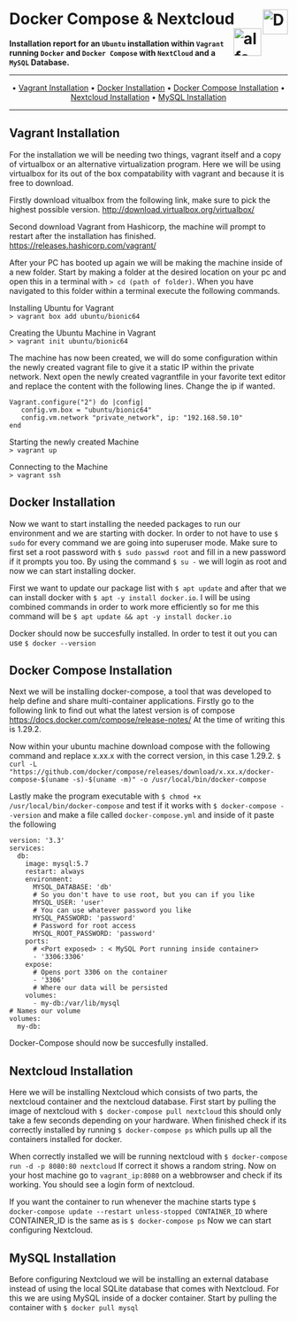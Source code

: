 # Docker Compose & Nextcloud <img src="https://xibo.org.uk/img/svg/Home/icon_home_ubuntu_blue.svg" alt="Docker Logo" width='45' align="right"> <img src="https://lh3.googleusercontent.com/proxy/iaZFsbFW-t1es5SFKZ9HDnx7I1Q5tIO-sSS91WTpmNcw9jUSbcQlUq3qoSy0NR2rZxBsudsSih2B71UQKPmQFjyHTlo65Pj80r98kkW2QWc97VL7pwd2umLmdoYW" alt="alfa Logo" height='50' align="right">

**Installation report for an `Ubuntu` installation within `Vagrant` running `Docker` and `Docker Compose` with `NextCloud` and a `MySQL` Database.**

***

<p align="center">
	&bull;
	<a href="#vagrant-installation">Vagrant Installation</a>  
	&bull;
	<a href="#docker-installation">Docker Installation</a>
	&bull;
	<a href="#docker-compose-installation">Docker Compose Installation</a>
	&bull;
	<a href="#nextcloud-installation">Nextcloud Installation</a>
	&bull;
	<a href="#mysql-installation">MySQL Installation</a>
</p>

***

## Vagrant Installation
For the installation we will be needing two things, vagrant itself and a copy of virtualbox or an alternative virtualization program. Here we will be using virtualbox for its out of the box compatability with vagrant and because it is free to download.

Firstly download vitualbox from the following link, make sure to pick the highest possible version.
http://download.virtualbox.org/virtualbox/

Second download Vagrant from Hashicorp, the machine will prompt to restart after the installation has finished.
https://releases.hashicorp.com/vagrant/

After your PC has booted up again we will be making the machine inside of a new folder. Start by making a folder at the desired location on your pc and open this in a terminal with `> cd (path of folder)`. When you have navigated to this folder within a terminal execute the following commands.

Installing Ubuntu for Vagrant\
`> vagrant box add ubuntu/bionic64`

Creating the Ubuntu Machine in Vagrant\
`> vagrant init ubuntu/bionic64`

The machine has now been created, we will do some configuration within the newly created vagrant file to give it a static IP within the private network. Next open the newly created vagrantfile in your favorite text editor and replace the content with the following lines. Change the ip if wanted.
```
Vagrant.configure("2") do |config|
   config.vm.box = "ubuntu/bionic64"
   config.vm.network "private_network", ip: "192.168.50.10"
end
```

Starting the newly created Machine\
`> vagrant up`

Connecting to the Machine\
`> vagrant ssh`

## Docker Installation
Now we want to start installing the needed packages to run our environment and we are starting with docker. In order to not have to use `$ sudo` for every command we are going into superuser mode. Make sure to first set a root password with `$ sudo passwd root` and fill in a new password if it prompts you too. By using the command `$ su -` we will login as root and now we can start installing docker.

First we want to update our package list with `$ apt update` and after that we can install docker with `$ apt -y install docker.io`. I will be using combined commands in order to work more efficiently so for me this command will be `$ apt update && apt -y install docker.io`

Docker should now be succesfully installed. In order to test it out you can use `$ docker --version`

## Docker Compose Installation
Next we will be installing docker-compose, a tool that was developed to help define and share multi-container applications. Firstly go to the following link to find out what the latest version is of compose https://docs.docker.com/compose/release-notes/ At the time of writing this is 1.29.2. 

Now within your ubuntu machine download compose with the following command and replace x.xx.x with the correct version, in this case 1.29.2. `$ curl -L "https://github.com/docker/compose/releases/download/x.xx.x/docker-compose-$(uname -s)-$(uname -m)" -o /usr/local/bin/docker-compose`

Lastly make the program executable with `$ chmod +x /usr/local/bin/docker-compose` and test if it works with `$ docker-compose --version` and make a file called `docker-compose.yml` and inside of it paste the following
```
version: '3.3'
services:
  db:
    image: mysql:5.7
    restart: always
    environment:
      MYSQL_DATABASE: 'db'
      # So you don't have to use root, but you can if you like
      MYSQL_USER: 'user'
      # You can use whatever password you like
      MYSQL_PASSWORD: 'password'
      # Password for root access
      MYSQL_ROOT_PASSWORD: 'password'
    ports:
      # <Port exposed> : < MySQL Port running inside container>
      - '3306:3306'
    expose:
      # Opens port 3306 on the container
      - '3306'
      # Where our data will be persisted
    volumes:
      - my-db:/var/lib/mysql
# Names our volume
volumes:
  my-db:
```
Docker-Compose should now be succesfully installed.

## Nextcloud Installation
Here we will be installing Nextcloud which consists of two parts, the nextcloud container and the nextcloud database. First start by pulling the image of nextcloud with `$ docker-compose pull nextcloud` this should only take a few seconds depending on your hardware. When finished check if its correctly installed by running `$ docker-compose ps` which pulls up all the containers installed for docker.

When correctly installed we will be running nextcloud with `$ docker-compose run -d -p 8080:80 nextcloud` If correct it shows a random string. Now on your host machine go to `vagrant_ip:8080` on a webbrowser and check if its working. You should see a login form of nextcloud.

If you want the container to run whenever the machine starts type `$ docker-compose update --restart unless-stopped CONTAINER_ID` where CONTAINER_ID is the same as is `$ docker-compose ps`
Now we can start configuring Nextcloud.

## MySQL Installation
Before configuring Nextcloud we will be installing an external database instead of using the local SQLite database that comes with Nextcloud. For this we are using MySQL inside of a docker container. Start by pulling the container with `$ docker pull mysql`
